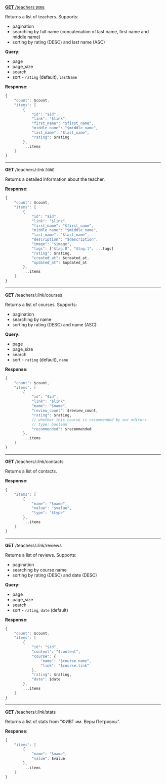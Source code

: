 [**GET** /teachers `DONE`](#teachers)

Returns a list of teachers. Supports:
 - pagination
 - searching by full name (concatenation of last name, first name and middle name) 
 - sorting by rating (DESC) and last name (ASC)

**Query:**
 - page
 - page_size
 - search
 - sort - `rating` (default), `lastName`

**Response:**
```js
{
    "count": $count,
    "items": [
        {
            "id": "$id",
            "link": "$link",
            "first_name": "$first_name",
            "middle_name": "$middle_name",
            "last_name": "$last_name",
            "rating": $rating
        },
        ...items
    ]
}
```

---

**GET** /teachers/*:link* `DONE`

Returns a detailed information about the teacher.

**Response:**
```js
{
    "count": $count,
    "items": [
        {
            "id": "$id",
            "link": "$link",
            "first_name": "$first_name",
            "middle_name": "$middle_name",
            "last_name": "$last_name",
            "description": "$description",
            "image": "$image",
            "tags": ["$tag.0", "$tag.1", ...tags]
            "rating": $rating,
            "created_at": $created_at,
            "updated_at": $updated_at
        },
        ...items
    ]
}
```

---

**GET** /teachers/*:link*/courses

Returns a list of courses. Supports:
 - pagination
 - searching by name
 - sorting by rating (DESC) and name (ASC)

**Query:**
 - page
 - page_size
 - search
 - sort - `rating` (default), `name`

**Response:**
```js
{
    "count": $count,
    "items": [
        {
            "id": "$id",
            "link": "$link",
            "name": "$name",
            "review_count": $review_count,
            "rating": $rating,
            // whether this course is recommended by our editors
            // type: boolean
            "recommended": $recommended
        },
        ...items
    ]
}
```

---

**GET** /teachers/*:link*/contacts

Returns a list of contacts.

**Response:**
```js
{
    "items": [
        {
            "name": "$name",
            "value": "$value",
            "type": "$type"
        },
        ...items
    ]
}
```

---

**GET** /teachers/*:link*/reviews

Returns a list of reviews. Supports:
 - pagination
 - searching by course name
 - sorting by rating (DESC) and date (DESC)

**Query:**
 - page
 - page_size
 - search
 - sort - `rating`, `date` (default)

**Response:**
```js
{
    "count": $count,
    "items": [
        {
            "id": "$id",
            "content": "$content",
            "course": {
                "name": "$course.name",
                "link": "$course.link"
            },
            "rating": $rating,
            "date": $date
        },
        ...items
    ]
}
```

---

**GET** /teachers/*:link*/stats

Returns a list of stats from "ФИВТ им. Веры Петровны".

**Response:**
```js
{
    "items": [
        {
            "name": "$name",
            "value": $value
        },
        ...items
    ]
}
```
